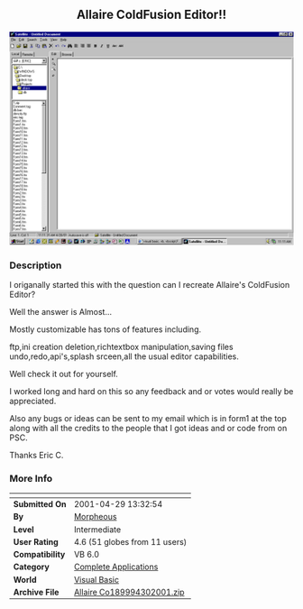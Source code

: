 ﻿<div align="center">

## Allaire ColdFusion Editor\!\!

<img src="PIC20014282332227495.jpg">
</div>

### Description

I origanally started this with the question can I recreate Allaire's ColdFusion Editor?

Well the answer is Almost...

Mostly customizable has tons of features including.

ftp,ini creation deletion,richtextbox manipulation,saving files undo,redo,api's,splash srceen,all the usual editor capabilities.

Well check it out for yourself.

I worked long and hard on this so any feedback and or votes would really be appreciated.

Also any bugs or ideas can be sent to my email which is in form1 at the top along with all the credits to the people that I got ideas and or code from on PSC.

Thanks Eric C.
 
### More Info
 


<span>             |<span>
---                |---
**Submitted On**   |2001-04-29 13:32:54
**By**             |[Morpheous](https://github.com/Planet-Source-Code/PSCIndex/blob/master/ByAuthor/morpheous.md)
**Level**          |Intermediate
**User Rating**    |4.6 (51 globes from 11 users)
**Compatibility**  |VB 6\.0
**Category**       |[Complete Applications](https://github.com/Planet-Source-Code/PSCIndex/blob/master/ByCategory/complete-applications__1-27.md)
**World**          |[Visual Basic](https://github.com/Planet-Source-Code/PSCIndex/blob/master/ByWorld/visual-basic.md)
**Archive File**   |[Allaire Co189994302001\.zip](https://github.com/Planet-Source-Code/morpheous-allaire-coldfusion-editor__1-22782/archive/master.zip)








